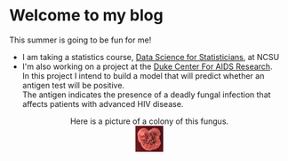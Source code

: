 # Welcome to my blog
This summer is going to be fun for me!  <br>
- I am taking a statistics course, [Data Science for Statisticians](https://wolfware.ncsu.edu/courses/details/?sis_id=SIS:2021:8:1:ST:558:601), at NCSU  
- I'm also working on a project at the [Duke Center For AIDS Research](https://cfar.duke.edu/).  <br> 
In this project I intend to build a model that will predict whether an antigen test will be positive.  <br>
The antigen indicates the presence of a deadly fungal infection that affects patients with advanced HIV disease.  <br>

<p align="center">
Here is a picture of a colony of this fungus.   <br>
<img src="Penicillium_marneffei_colony.jpg" width="10%" height="10%">
</p>
